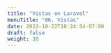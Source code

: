 ```yaml
---
title: "Vistas en Laravel"
menuTitle: "06. Vistas"
date: 2022-10-22T18:24:54-07:00
draft: false
weight: 30
---
```


